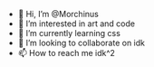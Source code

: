 - 👋 Hi, I’m @Morchinus
- 👀 I’m interested in art and code
- 🌱 I’m currently learning css
- 💞️ I’m looking to collaborate on idk
- 📫 How to reach me idk^2

<!---
Morchinus/Morchinus is a ✨ special ✨ repository because its `README.md` (this file) appears on your GitHub profile.
You can click the Preview link to take a look at your changes.
--->
